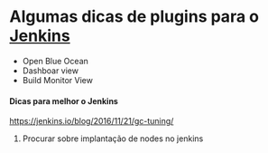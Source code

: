 # Algumas dicas de plugins para o [Jenkins](https://plugins.jenkins.io)


* Open Blue Ocean
* Dashboar view
* Build Monitor View

#### Dicas para melhor o Jenkins
https://jenkins.io/blog/2016/11/21/gc-tuning/

1. Procurar sobre implantação de nodes no jenkins

